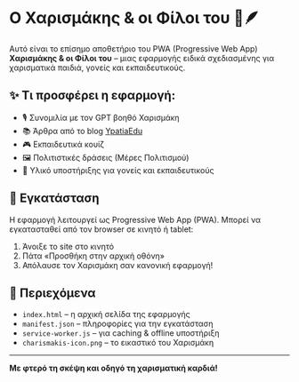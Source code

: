 # Ο Χαρισμάκης & οι Φίλοι του 🧠🪶

Αυτό είναι το επίσημο αποθετήριο του PWA (Progressive Web App) **Χαρισμάκης & οι Φίλοι του** – μιας εφαρμογής ειδικά σχεδιασμένης για χαρισματικά παιδιά, γονείς και εκπαιδευτικούς.

## ✨ Τι προσφέρει η εφαρμογή:
- 🎙️ Συνομιλία με τον GPT βοηθό Χαρισμάκη
- 📚 Άρθρα από το blog [YpatiaEdu](https://ypatiaedu.blogspot.com/)
- 🎮 Εκπαιδευτικά κουίζ
- 🖼️ Πολιτιστικές δράσεις (Μέρες Πολιτισμού)
- 💎 Υλικό υποστήριξης για γονείς και εκπαιδευτικούς

## 🚀 Εγκατάσταση
Η εφαρμογή λειτουργεί ως Progressive Web App (PWA). Μπορεί να εγκατασταθεί από τον browser σε κινητό ή tablet:

1. Άνοιξε το site στο κινητό
2. Πάτα «Προσθήκη στην αρχική οθόνη»
3. Απόλαυσε τον Χαρισμάκη σαν κανονική εφαρμογή!

## 📁 Περιεχόμενα
- `index.html` – η αρχική σελίδα της εφαρμογής
- `manifest.json` – πληροφορίες για την εγκατάσταση
- `service-worker.js` – για caching & offline υποστήριξη
- `charismakis-icon.png` – το εικαστικό του Χαρισμάκη

---

**Με φτερό τη σκέψη και οδηγό τη χαρισματική καρδιά!**
